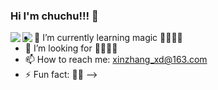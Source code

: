 ### Hi I'm chuchu!!! 👋

<a href="https://github.com/anuraghazra/github-readme-stats">
  <img align="left" src="https://github-readme-stats.vercel.app/api?username=zhangxin-xd&count_private=true&show_icons=true" />
</a>
<a href="https://github.com/anuraghazra/github-readme-stats">
  <img align="left" src="https://github-readme-stats.vercel.app/api/top-langs/?username=zhangxin-xd" />
</a>




- 🌱 I’m currently learning magic 👻👻👻👻
- 👯 I’m looking for 🥟🍱🥡🍟
- 📫 How to reach me: xinzhang_xd@163.com
- ⚡ Fun fact: 🐱‍🚀
-->
